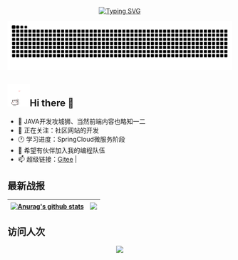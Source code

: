 <div align="center">

[![Typing SVG](https://readme-typing-svg.demolab.com?font=Fira+Code&pause=1000&width=435&lines=console.log(%22Hello%2C%20World%22);GH-ID-CHC&center=true&size=27)](https://git.io/typing-svg)

  <picture>
    <img alt="github-snake" src="https://raw.githubusercontent.com/GH-ID-CHC/GH-ID-CHC/output/github-contribution-grid-snake.svg" />
  </picture>
</div>
  
<h2><img src="images/hellokittydance.gif" style="display:inline !important;width:50px;height:50px"/><span>Hi there 👋</span></h2>

- 🔭 JAVA开发攻城狮、当然前端内容也略知一二
- 👀 正在关注：社区网站的开发
- 🕐 学习进度：SpringCloud微服务阶段
- 🤔 希望有伙伴加入我的编程队伍
- 📫 超级链接：[Gitee](https://gitee.com/chai-hecheng) | 
  
## 最新战报
<!--![Anurag's GitHub stats](https://github-readme-stats.vercel.app/api?username=GH-ID-CHC&count_private=true&show_icons=true&locale=cn&bg_color=DEG,73FA7A,73FDFE,D683FF)-->
| <a href="https://github.com/anuraghazra/github-readme-stats"><img align="center" src="https://github-readme-stats.vercel.app/api?username=GH-ID-CHC&show_icons=true&locale=cn&include_all_commits=true&hide_border=true&bg_color=DEG,73FA7A,73FDFE,D683FF" alt="Anurag's github stats" /></a> | <a href="https://github.com/anuraghazra/github-readme-stats"><img align="center" src="https://github-readme-stats.vercel.app/api/top-langs/?username=GH-ID-CHC&layout=compact&theme=buefy&hide_border=true&bg_color=DEG,12C2E9,C471ED,F64F59&locale=cn" style="height:191px"/></a> |
| ------------- | ------------- |
## 访问人次
<p align="center"> 
  <img src="https://profile-counter.glitch.me/GH-ID-CHC/count.svg" />
</p>
